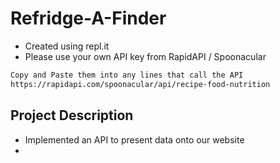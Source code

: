 # Refridge-A-Finder
- Created using repl.it
- Please use your own API key from RapidAPI / Spoonacular
```bash
Copy and Paste them into any lines that call the API
https://rapidapi.com/spoonacular/api/recipe-food-nutrition
```

## Project Description
- Implemented an API to present data onto our website
- 
